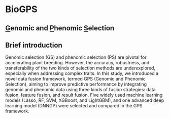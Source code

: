 # BioGPS
## [G](https://github.com/WHSmyself/BioGPS)enomic and [P](https://github.com/WHSmyself/BioGPS)henomic [S](https://github.com/WHSmyself/BioGPS)election <br>

## Brief introduction <br>
Genomic selection (GS) and phenomic selection (PS) are pivotal for accelerating plant breeding. However, the accuracy, robustness, and transferability of the two kinds of selection methods are underexplored, especially when addressing complex traits. In this study, we introduced a novel data fusion framework, termed GPS (Genomic and Phenomic Selection), aiming to improve predictive performance by integrating genomic and phenomic data using three kinds of fusion strategies: data fusion, feature fusion, and result fusion. Five widely used machine learning models (Lasso, RF, SVM, XGBoost, and LightGBM), and one advanced deep learning model (DNNGP) were selected and compared in the GPS framework.
